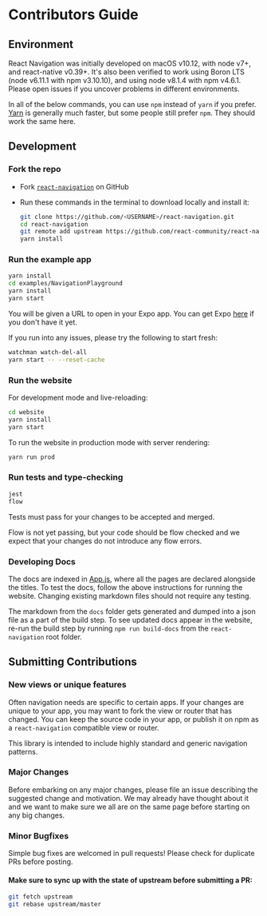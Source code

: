 # Contributors Guide

## Environment

React Navigation was initially developed on macOS v10.12, with node v7+, and react-native v0.39+.
It's also been verified to work using Boron LTS (node v6.11.1 with npm v3.10.10), and using node v8.1.4 with npm v4.6.1.
Please open issues if you uncover problems in different environments.

In all of the below commands, you can use `npm` instead of `yarn` if you prefer.
[Yarn](https://yarnpkg.com/en/) is generally much faster, but some people still prefer `npm`.
They should work the same here.

## Development

### Fork the repo

- Fork [`react-navigation`](https://github.com/react-community/react-navigation) on GitHub
- Run these commands in the terminal to download locally and install it:

    ```bash
    git clone https://github.com/<USERNAME>/react-navigation.git
    cd react-navigation
    git remote add upstream https://github.com/react-community/react-navigation.git
    yarn install
    ```

### Run the example app

```bash
yarn install
cd examples/NavigationPlayground
yarn install
yarn start
```

You will be given a URL to open in your Expo app. You can get Expo [here](https://docs.expo.io/versions/v18.0.0/introduction/installation.html) if you don't have it yet.

If you run into any issues, please try the following to start fresh:

```bash
watchman watch-del-all
yarn start -- --reset-cache
```

### Run the website

For development mode and live-reloading:

```bash
cd website
yarn install
yarn start
```

To run the website in production mode with server rendering:

```bash
yarn run prod
```

### Run tests and type-checking

```bash
jest
flow
```

Tests must pass for your changes to be accepted and merged.

Flow is not yet passing, but your code should be flow checked and we expect that your changes do not introduce any flow errors.

### Developing Docs

The docs are indexed in [App.js](https://github.com/react-community/react-navigation/blob/master/website/src/App.js), where all the pages are declared alongside the titles. To test the docs, follow the above instructions for running the website. Changing existing markdown files should not require any testing.

The markdown from the `docs` folder gets generated and dumped into a json file as a part of the build step. To see updated docs appear in the website, re-run the build step by running `npm run build-docs` from the `react-navigation` root folder.

## Submitting Contributions

### New views or unique features

Often navigation needs are specific to certain apps. If your changes are unique to your app, you may want to fork the view or router that has changed. You can keep the source code in your app, or publish it on npm as a `react-navigation` compatible view or router.

This library is intended to include highly standard and generic navigation patterns.

### Major Changes

Before embarking on any major changes, please file an issue describing the suggested change and motivation. We may already have thought about it and we want to make sure we all are on the same page before starting on any big changes.

### Minor Bugfixes

Simple bug fixes are welcomed in pull requests! Please check for duplicate PRs before posting.

#### Make sure to sync up with the state of upstream before submitting a PR:

```bash
git fetch upstream
git rebase upstream/master
```

